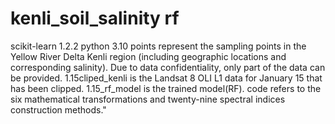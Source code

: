 # kenli_soil_salinity rf
scikit-learn                1.2.2
python                      3.10
points represent the sampling points in the Yellow River Delta Kenli region (including geographic locations and corresponding salinity). Due to data confidentiality, only part of the data can be provided. 1.15cliped_kenli is the Landsat 8 OLI L1 data for January 15 that has been clipped. 
1.15_rf_model is the trained model(RF). 
code refers to the six mathematical transformations and twenty-nine spectral indices construction methods."
